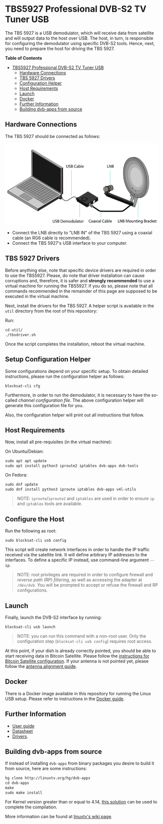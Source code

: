 # TBS5927 Professional DVB-S2 TV Tuner USB

The TBS 5927 is a USB demodulator, which will receive data from satellite and
will output data to the host over USB. The host, in turn, is responsible for
configuring the demodulator using specific DVB-S2 tools. Hence, next, you need
to prepare the host for driving the TBS 5927.

<!-- markdown-toc start - Don't edit this section. Run M-x markdown-toc-generate-toc again -->
**Table of Contents**

- [TBS5927 Professional DVB-S2 TV Tuner USB](#tbs5927-professional-dvb-s2-tv-tuner-usb)
    - [Hardware Connections](#hardware-connections)
    - [TBS 5927 Drivers](#tbs-5927-drivers)
    - [Configuration Helper](#configuration-helper)
    - [Host Requirements](#host-requirements)
    - [Launch](#launch)
    - [Docker](#docker)
    - [Further Information](#further-information)
    - [Building dvb-apps from source](#building-dvb-apps-from-source)

<!-- markdown-toc end -->

## Hardware Connections

The TBS 5927 should be connected as follows:

![TBS5927 Connections](img/usb_connections.png?raw=true "TBS5927 Connections")

- Connect the LNB directly to "LNB IN" of the TBS 5927 using a coaxial cable (an
  RG6 cable is recommended).
- Connect the TBS 5927's USB interface to your computer.

## TBS 5927 Drivers

Before anything else, note that specific device drivers are required in order to
use the TBS5927. Please, do note that driver installation can cause corruptions
and, therefore, it is safer and **strongly recommended** to use a virtual
machine for running the TBS5927. If you do so, please note that all commands
recommended in the remainder of this page are supposed to be executed in the
virtual machine.

Next, install the drivers for the TBS 5927. A helper script is available in the
`util` directory from the root of this repository:

Run:

```
cd util/
./tbsdriver.sh
```

Once the script completes the installation, reboot the virtual machine.

## Setup Configuration Helper

Some configurations depend on your specific setup. To obtain detailed
instructions, please run the configuration helper as follows:

```
blocksat-cli cfg
```

Furthermore, in order to run the demodulator, it is necessary to have the
so-called *channel configuration file*. The above configuration helper will
generate this configuration file for you.

Also, the configuration helper will print out all instructions that follow.

## Host Requirements

Now, install all pre-requisites (in the virtual machine):

On Ubuntu/Debian:

```
sudo apt apt update
sudo apt install python3 iproute2 iptables dvb-apps dvb-tools
```

On Fedora:

```
sudo dnf update
sudo dnf install python3 iproute iptables dvb-apps v4l-utils
```

> NOTE: `iproute`/`iproute2` and `iptables` are used in order to ensure `ip` and
> `iptables` tools are available.


## Configure the Host

Run the following as root:

```
sudo blocksat-cli usb config
```

This script will create network interfaces in order to handle the IP traffic
received via the satellite link. It will define arbitrary IP addresses to the
interfaces. To define a specific IP instead, use command-line argument `--ip`.

> NOTE: root privileges are required in order to configure firewall and *reverse
> path (RP) filtering*, as well as accessing the adapter at `/dev/dvb`. You will
> be prompted to accept or refuse the firewall and RP configurations.

## Launch

Finally, launch the DVB-S2 interface by running:

```
blocksat-cli usb launch
```

> NOTE: you can run this command with a non-root user. Only the configuration
> step (`blocksat-cli usb config`) requires root access.

At this point, if your dish is already correctly pointed, you should be able to
start receiving data in Bitcoin Satellite. Please follow the [instructions for
Bitcoin Satellite configuration](bitcoin.md). If your antenna is not pointed
yet, please follow the [antenna alignment guide](antenna-pointing.md).

## Docker

There is a Docker image available in this repository for running the Linux USB
setup. Please refer to instructions in the [Docker guide](../docker/README.md).

## Further Information

- [User guide](https://www.tbsiptv.com/download/tbs5927/tbs5957_user_guide.pdf)
- [Datasheet](https://www.tbsiptv.com/download/tbs5927/tbs5927_professtional_dvb-S2_TV_Tuner_USB_data_sheet.pdf)
- [Drivers](https://github.com/tbsdtv/linux_media/wiki).

## Building dvb-apps from source

If instead of installing `dvb-apps` from binary packages you desire to build it
from source, here are some instructions:

```
hg clone http://linuxtv.org/hg/dvb-apps
cd dvb-apps
make
sudo make install
```

For Kernel version greater than or equal to 4.14, [this
solution](https://gist.github.com/Kaeltis/d87dc76fc604f8b3373231dcd2d76568) can
be used to complete the compilation.

More information can be found at
[linuxtv's wiki page](https://www.linuxtv.org/wiki/index.php/LinuxTV_dvb-apps).

